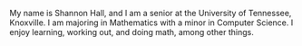 My name is Shannon Hall, and I am a senior at the University of Tennessee, Knoxville. I am majoring in Mathematics with a minor in Computer Science. I enjoy learning, working out, and doing math, among other things.
